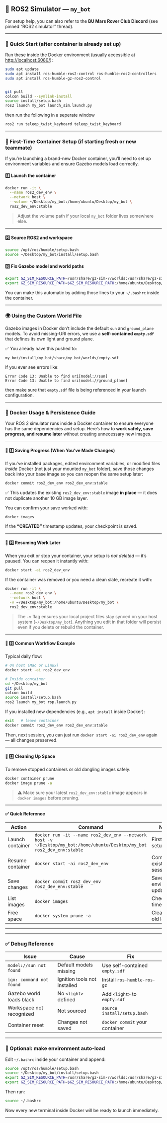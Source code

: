 

## 🦾 ROS2 Simulator — `my_bot`

For setup help, you can also refer to the **BU Mars Rover Club Discord** (see pinned “ROS2 simulator” thread).

---

### 🚀 Quick Start (after container is already set up)

Run these inside the Docker environment (usually accessible at [http://localhost:6080/](http://localhost:6080/)):

```bash
sudo apt update
sudo apt install ros-humble-ros2-control ros-humble-ros2-controllers
sudo apt install ros-humble-gz-ros2-control


git pull
colcon build --symlink-install
source install/setup.bash
ros2 launch my_bot launch_sim.launch.py
```
then run the following in a seperate window
```bash
ros2 run teleop_twist_keyboard teleop_twist_keyboard
```

---

### 🧱 First-Time Container Setup (if starting fresh or new teammate)

If you’re launching a brand-new Docker container, you’ll need to set up environment variables and ensure Gazebo models load correctly.

#### 1️⃣ Launch the container

```bash
docker run -it \
  --name ros2_dev_env \
  --network host \
  --volume ~/Desktop/my_bot:/home/ubuntu/Desktop/my_bot \
  ros2_dev_env:stable
```

> Adjust the volume path if your local `my_bot` folder lives somewhere else.

---

#### 2️⃣ Source ROS2 and workspace

```bash
source /opt/ros/humble/setup.bash
source ~/Desktop/my_bot/install/setup.bash
```

#### 3️⃣ Fix Gazebo model and world paths

```bash
export GZ_SIM_RESOURCE_PATH=/usr/share/gz-sim-7/worlds:/usr/share/gz-sim-7/models
export GZ_SIM_RESOURCE_PATH=$GZ_SIM_RESOURCE_PATH:/home/ubuntu/Desktop/my_bot/install/my_bot/share/my_bot/worlds
```

You can make this automatic by adding those lines to your `~/.bashrc` inside the container.

---

### 🌍 Using the Custom World File

Gazebo images in Docker don’t include the default `sun` and `ground_plane` models.
To avoid missing-URI errors, we use a **self-contained `empty.sdf`** that defines its own light and ground plane.

✅ You already have this pushed to:

```
my_bot/install/my_bot/share/my_bot/worlds/empty.sdf
```

If you ever see errors like:

```
Error Code 13: Unable to find uri[model://sun]
Error Code 13: Unable to find uri[model://ground_plane]
```

then make sure that `empty.sdf` file is being referenced in your launch configuration.

---



### 🐋 Docker Usage & Persistence Guide

Your ROS 2 simulator runs inside a Docker container to ensure everyone has the same dependencies and setup.
Here’s how to **work safely, save progress, and resume later** without creating unnecessary new images.

---

#### 💾 1️⃣ Saving Progress (When You’ve Made Changes)

If you’ve installed packages, edited environment variables, or modified files *inside* Docker (not just your mounted `my_bot` folder),
save those changes back into your base image so you can reopen the same setup later:

```bash
docker commit ros2_dev_env ros2_dev_env:stable
```

✅ This updates the existing `ros2_dev_env:stable` image **in place** — it does not duplicate another 10 GB image layer.

You can confirm your save worked with:

```bash
docker images
```

If the **“CREATED”** timestamp updates, your checkpoint is saved.

---

#### 🧱 2️⃣ Resuming Work Later

When you exit or stop your container, your setup is *not deleted* — it’s paused.
You can reopen it instantly with:

```bash
docker start -ai ros2_dev_env
```

If the container was removed or you need a clean slate, recreate it with:

```bash
docker run -it \
  --name ros2_dev_env \
  --network host \
  -v ~/Desktop/my_bot:/home/ubuntu/Desktop/my_bot \
  ros2_dev_env:stable
```

> The `-v` flag ensures your local project files stay synced on your host system (`~/Desktop/my_bot`).
> Anything you edit in that folder will persist even if you delete or rebuild the container.

---

#### 🧰 3️⃣ Common Workflow Example

Typical daily flow:

```bash
# On host (Mac or Linux)
docker start -ai ros2_dev_env

# Inside container
cd ~/Desktop/my_bot
git pull
colcon build
source install/setup.bash
ros2 launch my_bot rsp.launch.py
```

If you installed new dependencies (e.g., `apt install` inside Docker):

```bash
exit   # leave container
docker commit ros2_dev_env ros2_dev_env:stable
```

Then, next session, you can just run `docker start -ai ros2_dev_env` again — all changes preserved.

---

#### 🧼 4️⃣ Cleaning Up Space

To remove stopped containers or old dangling images safely:

```bash
docker container prune
docker image prune -a
```

> ⚠️ Make sure your latest `ros2_dev_env:stable` image appears in `docker images` before pruning.

---

#### ✅ Quick Reference

| Action           | Command                                                                                                                 | Notes                     |
| ---------------- | ----------------------------------------------------------------------------------------------------------------------- | ------------------------- |
| Launch container | `docker run -it --name ros2_dev_env --network host -v ~/Desktop/my_bot:/home/ubuntu/Desktop/my_bot ros2_dev_env:stable` | First time setup          |
| Resume container | `docker start -ai ros2_dev_env`                                                                                         | Continue existing session |
| Save changes     | `docker commit ros2_dev_env ros2_dev_env:stable`                                                                        | Save environment updates  |
| List images      | `docker images`                                                                                                         | Check save time           |
| Free space       | `docker system prune -a`                                                                                                | Clean up old layers       |


---

---

### ✅ Debug Reference

| Issue                    | Cause                        | Fix                            |
| ------------------------ | ---------------------------- | ------------------------------ |
| `model://sun not found`  | Default models missing       | Use self-contained `empty.sdf` |
| `ign: command not found` | Ignition tools not installed | Install `ros-humble-ros-gz`    |
| Gazebo world loads black | No `<light>` defined         | Add `<light>` to `empty.sdf`   |
| Workspace not recognized | Not sourced                  | `source install/setup.bash`    |
| Container reset          | Changes not saved            | `docker commit` your container |

---

### 🧩 Optional: make environment auto-load

Edit `~/.bashrc` inside your container and append:

```bash
source /opt/ros/humble/setup.bash
source ~/Desktop/my_bot/install/setup.bash
export GZ_SIM_RESOURCE_PATH=/usr/share/gz-sim-7/worlds:/usr/share/gz-sim-7/models
export GZ_SIM_RESOURCE_PATH=$GZ_SIM_RESOURCE_PATH:/home/ubuntu/Desktop/my_bot/install/my_bot/share/my_bot/worlds
```

Then run:

```bash
source ~/.bashrc
```

Now every new terminal inside Docker will be ready to launch immediately.

---
